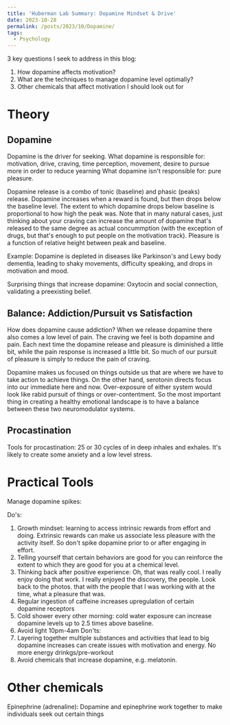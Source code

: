 ```yaml
---
title: 'Huberman Lab Summary: Dopamine Mindset & Drive'
date: 2023-10-28
permalink: /posts/2023/10/Dopamine/
tags:
  - Psychology
---
```


3 key questions I seek to address in this blog:
1. How dopamine affects motivation?
2. What are the techniques to manage dopamine level optimally?
3. Other chemicals that affect motivation I should look out for
   
Theory
======

Dopamine
------
Dopamine is the driver for seeking.
What dopamine is responsible for: motivation, drive, craving, time perception, movement, desire to pursue more in order to reduce yearning
What dopamine isn't responsible for: pure pleasure.

Dopamine release is a combo of tonic (baseline) and phasic (peaks) release.  Dopamine increases when a reward is found, but then drops below the baseline level. The extent to which dopamine drops below baseline is proportional to how high the peak was. Note that in many natural cases, just thinking about your craving can increase the amount of dopamine that's released to the same degree as actual concummption (with the exception of drugs, but that's enough to put people on the motivation track). Pleasure is a function of relative height between peak and baseline.

Example: Dopamine is depleted in diseases like Parkinson's and Lewy body dementia, leading to shaky movements, difficulty speaking, and drops in motivation and mood.

Surprising things that increase dopamine: Oxytocin and social connection, validating a preexisting belief.

Balance: Addiction/Pursuit vs Satisfaction
------
How does dopamine cause addiction? When we release dopamine there also comes a low level of pain. The craving we feel is both dopamine and pain. Each next time the dopamine release and pleasure is diminished a little bit, while the pain response is increased a little bit. So much of our pursuit of pleasure is simply to reduce the pain of craving.

Dopamine makes us focused on things outside us that are where we have to take action to achieve things. On the other hand, serotonin directs focus into our immediate here and now. Over-exposure of either system would look like rabid pursuit of things or over-contentment. So the most important thing in creating a healthy emotional landscape is to have a balance between these two neuromodulator systems.

Procastination
------
Tools for procastination: 25 or 30 cycles of in deep inhales and exhales. It's likely to create some anxiety and a low level stress. 

Practical Tools
======
Manage dopamine spikes:

Do's:
1. Growth mindset: learning to access intrinsic rewards from effort and doing. Extrinsic rewards can make us associate less pleasure with the activity itself. So don't spike dopamine prior to or after engaging in effort.
2. Telling yourself that certain behaviors are good for you can reinforce the extent to which they are good for you at a chemical level.
3. Thinking back after positive experience: Oh, that was really cool. I really enjoy doing that work. I really enjoyed the discovery, the people. Look back to the photos. 
that with the people that I was working with at the time, what a pleasure that was. 
4. Regular ingestion of caffeine increases upregulation of certain dopamine receptors
5. Cold shower every other morning: cold water exposure can increase dopamine levels up to 2.5 times above baseline.
6. Avoid light 10pm-4am
Don'ts:
1. Layering together multiple substances and activities that lead to big dopamine increases can create issues with motivation and energy. No more energy drinkgs/pre-workout
2. Avoid chemicals that increase dopamine, e.g. melatonin.

Other chemicals
======
Epinephrine (adrenaline): Dopamine and epinephrine work together to make individuals seek out certain things
